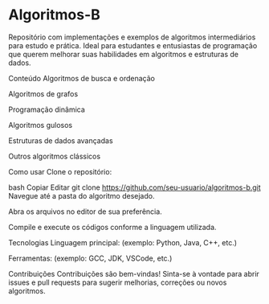 # Algoritmos-B
Repositório com implementações e exemplos de algoritmos intermediários para estudo e prática.
Ideal para estudantes e entusiastas de programação que querem melhorar suas habilidades em algoritmos e estruturas de dados.

Conteúdo
Algoritmos de busca e ordenação

Algoritmos de grafos

Programação dinâmica

Algoritmos gulosos

Estruturas de dados avançadas

Outros algoritmos clássicos

Como usar
Clone o repositório:

bash
Copiar
Editar
git clone https://github.com/seu-usuario/algoritmos-b.git
Navegue até a pasta do algoritmo desejado.

Abra os arquivos no editor de sua preferência.

Compile e execute os códigos conforme a linguagem utilizada.

Tecnologias
Linguagem principal: (exemplo: Python, Java, C++, etc.)

Ferramentas: (exemplo: GCC, JDK, VSCode, etc.)

Contribuições
Contribuições são bem-vindas!
Sinta-se à vontade para abrir issues e pull requests para sugerir melhorias, correções ou novos algoritmos.

